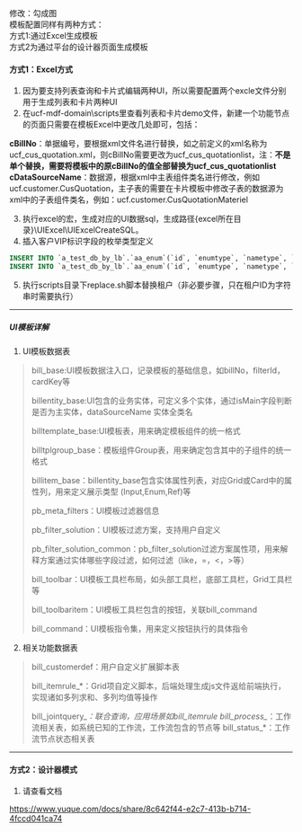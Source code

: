 修改：勾成图<br />模板配置同样有两种方式：<br />方式1:通过Excel生成模板<br />方式2为通过平台的设计器页面生成模板
<a name="SkHcG"></a>
#### 方式1：Excel方式

1. 因为要支持列表查询和卡片式编辑两种UI，所以需要配置两个excle文件分别用于生成列表和卡片两种UI
1. 在ucf-mdf-domain\scripts里查看列表和卡片demo文件，新建一个功能节点的页面只需要在模板Excel中更改几处即可，包括：

**cBillNo**：单据编号，要根据xml文件名进行替换，如之前定义的xml名称为ucf_cus_quotation.xml，则cBillNo需要更改为ucf_cus_quotationlist，注：**不是单个替换，需要将模板中的原cBillNo的值全部替换为ucf_cus_quotationlist**<br />**cDataSourceName**：数据源，根据xml中主表组件类名进行修改，例如ucf.customer.CusQuotation，主子表的需要在卡片模板中修改子表的数据源为xml中的子表组件类名，例如：ucf.customer.CusQuotationMateriel

3. 执行excel的宏，生成对应的UI数据sql，生成路径{excel所在目录}\UIExcel\UIExcelCreateSQL。
3. 插入客户VIP标识字段的枚举类型定义

```sql
INSERT INTO `a_test_db_by_lb`.`aa_enum`(`id`, `enumtype`, `nametype`, `enumcode`, `localid`, `enumname`, `subid`, `pubts`, `ideleted`, `enumindex`, `icon`, `description`) VALUES (601, 'aa_booleanInt', 'text', '0', 'zh-cn', '否', 'aa', '2017-08-17 20:04:26', 0, 0, NULL, 'aa_booleanInt');
INSERT INTO `a_test_db_by_lb`.`aa_enum`(`id`, `enumtype`, `nametype`, `enumcode`, `localid`, `enumname`, `subid`, `pubts`, `ideleted`, `enumindex`, `icon`, `description`) VALUES (602, 'aa_booleanInt', 'text', '1', 'zh-cn', '是', 'aa', '2017-08-17 20:04:26', 0, 1, NULL, 'aa_booleanInt');
```

5. 执行scripts目录下replace.sh脚本替换租户（非必要步骤，只在租户ID为字符串时需要执行）

---

<a name="78d23dea"></a>
##### UI模板详解

1. UI模板数据表
> bill_base:UI模板数据注入口，记录模板的基础信息，如billNo，filterId，cardKey等
> 
> billentity_base:UI包含的业务实体，可定义多个实体，通过isMain字段判断是否为主实体，dataSourceName 实体全类名
> 
> 
> billtemplate_base:UI模板表，用来确定模板组件的统一格式
> 
> billtplgroup_base：模板组件Group表，用来确定包含其中的子组件的统一格式
> 
> billitem_base：billentity_base包含实体属性列表，对应Grid或Card中的属性列，用来定义展示类型
> (Input,Enum,Ref)等
> 
> pb_meta_filters：UI模板过滤器信息
> 
> pb_filter_solution：UI模板过滤方案，支持用户自定义
> 
> pb_filter_solution_common：pb_filter_solution过滤方案属性项，用来解释方案通过实体哪些字段过滤，如何过滤（like，=，<，>等）
> 
> bill_toolbar：UI模板工具栏布局，如头部工具栏，底部工具栏，Grid工具栏等
> 
> bill_toolbaritem：UI模板工具栏包含的按钮，关联bill_command
> 
> bill_command：UI模板指令集，用来定义按钮执行的具体指令

2. 相关功能数据表
> bill_customerdef：用户自定义扩展脚本表
> 
> bill_itemrule_*：Grid项自定义脚本，后端处理生成js文件返给前端执行，实现诸如多列求和、多列均值等操作
> 
> bill_jointquery_*：联合查询，应用场景如bill_itemrule
> bill_process_*：工作流相关表，如系统已知的工作流，工作流包含的节点等
> bill_status_*：工作流节点状态相关表


---

<a name="f2562c50"></a>
#### 方式2：设计器模式

1. 请查看文档

https://www.yuque.com/docs/share/8c642f44-e2c7-413b-b714-4fccd041ca74